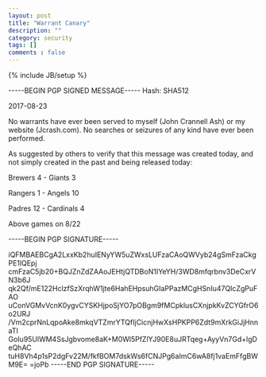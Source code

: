 ```yaml
---
layout: post
title: "Warrant Canary"
description: ""
category: security
tags: []
comments : false
---
```

{% include JB/setup %}

-----BEGIN PGP SIGNED MESSAGE-----
Hash: SHA512



2017-08-23

No warrants have ever been served to myself (John Crannell Ash) or my website (Jcrash.com). No searches or seizures of any kind have ever been performed.

As suggested by others to verify that this message was created today, and not simply created in the past and being released today:

Brewers 4 - Giants 3

Rangers 1 - Angels 10

Padres 12 - Cardinals 4

Above games on 8/22

-----BEGIN PGP SIGNATURE-----

iQFMBAEBCgA2LxxKb2huIENyYW5uZWxsLUFzaCAoQWVyb24gSmFzaCkgPE1lQEpj
cmFzaC5jb20+BQJZnZdZAAoJEHtjQTDBoN1IYeYH/3WD8mfqrbnv3DeCxrVN3b6J
qk2Qf/mE122HclzfSzXrqhW1jte6HahEHpsuhGIaPPazMCgHSnIu47QIcZgPuFAO
uConVGMvVcnK0ygvCYSKHjpoSjYO7pOBgm9fMCpklusCXnjpkKvZCYGfrO6o2URJ
/Vm2cprNnLqpoAke8mkqVTZmrYTQfIjCicnjHwXsHPKPP6Zdt9mXrkGiJjHnnaTI
GoIu95UlWM4SsJgbvome8aK+M0Wl5PfZlYJ90E8uJRTqeg+AyyVn7Gd+lgDeQhAC
tuH8Vh4p1sP2dgFv22M/fkfBOM7dskWs6fCNJPg6aImC6wA8fj1vaEmFfgBWM9E=
=joPb
-----END PGP SIGNATURE-----

